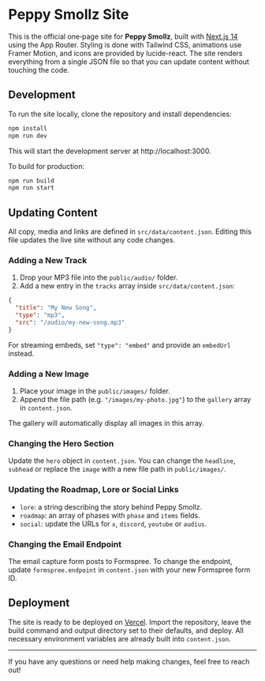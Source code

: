 # Peppy Smollz Site

This is the official one‑page site for **Peppy Smollz**, built with [Next.js 14](https://nextjs.org/) using the App Router.  Styling is done with Tailwind CSS, animations use Framer Motion, and icons are provided by lucide-react.  The site renders everything from a single JSON file so that you can update content without touching the code.

## Development

To run the site locally, clone the repository and install dependencies:

```bash
npm install
npm run dev
```

This will start the development server at http://localhost:3000.

To build for production:

```bash
npm run build
npm run start
```

## Updating Content

All copy, media and links are defined in `src/data/content.json`.  Editing this file updates the live site without any code changes.

### Adding a New Track

1. Drop your MP3 file into the `public/audio/` folder.
2. Add a new entry in the `tracks` array inside `src/data/content.json`:

```json
{
  "title": "My New Song",
  "type": "mp3",
  "src": "/audio/my-new-song.mp3"
}
```

For streaming embeds, set `"type": "embed"` and provide an `embedUrl` instead.

### Adding a New Image

1. Place your image in the `public/images/` folder.
2. Append the file path (e.g. `"/images/my-photo.jpg"`) to the `gallery` array in `content.json`.

The gallery will automatically display all images in this array.

### Changing the Hero Section

Update the `hero` object in `content.json`.  You can change the `headline`, `subhead` or replace the `image` with a new file path in `public/images/`.

### Updating the Roadmap, Lore or Social Links

- `lore`: a string describing the story behind Peppy Smollz.
- `roadmap`: an array of phases with `phase` and `items` fields.
- `social`: update the URLs for `x`, `discord`, `youtube` or `audius`.

### Changing the Email Endpoint

The email capture form posts to Formspree.  To change the endpoint, update `formspree.endpoint` in `content.json` with your new Formspree form ID.

## Deployment

The site is ready to be deployed on [Vercel](https://vercel.com/).  Import the repository, leave the build command and output directory set to their defaults, and deploy.  All necessary environment variables are already built into `content.json`.

---

If you have any questions or need help making changes, feel free to reach out!
